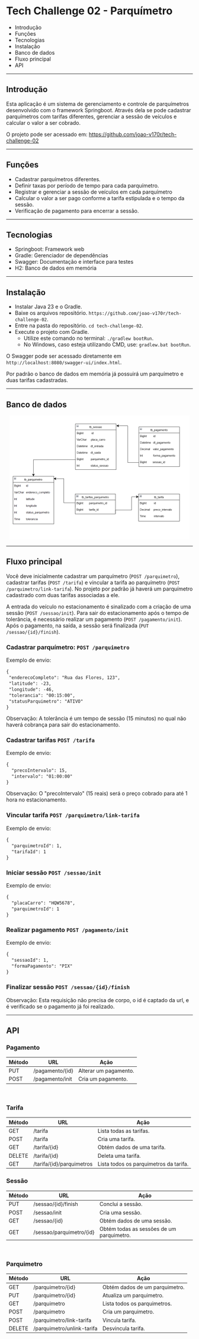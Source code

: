 # Tech Challenge 02 - Parquímetro

- Introdução
- Funções
- Tecnologias
- Instalação
- Banco de dados
- Fluxo principal
- API


***

## Introdução

Esta aplicação é um sistema de gerenciamento e controle de parquímetros desenvolvido com o framework Springboot. Através dela se pode cadastrar parquímetros com tarifas diferentes, gerenciar a sessão de veículos e calcular o valor a ser cobrado. 

O projeto pode ser acessado em: https://github.com/joao-v170r/tech-challenge-02

***

## Funções

* Cadastrar parquímetros diferentes.
* Definir taxas por período de tempo para cada parquímetro. 
* Registrar e gerenciar a sessão de veículos em cada parquímetro
* Calcular o valor a ser pago conforme a tarifa estipulada e o tempo da sessão.
* Verificação de pagamento para encerrar a sessão.

***

## Tecnologias

* Springboot: Framework web
* Gradle: Gerenciador de dependências
* Swagger: Documentação e interface para testes
* H2: Banco de dados em memória

***

## Instalação

* Instalar Java 23 e o Gradle. 
* Baixe os arquivos repositório. `https://github.com/joao-v170r/tech-challenge-02`.
* Entre na pasta do repositório. `cd tech-challenge-02`.
* Execute o projeto com Gradle.
  * Utilize este comando no terminal: `./gradlew bootRun`.
  * No Windows, caso esteja utilizando CMD, use: `gradlew.bat bootRun`.
 
O Swagger pode ser acessado diretamente em `http://localhost:8080/swagger-ui/index.html`. 

Por padrão o banco de dados em memória já possuirá um parquímetro e duas tarifas cadastradas.

***

## Banco de dados


<div align="center">
    <img src="src/main/resources/img/db.png" width="486px" height="334px">
</div>

***

## Fluxo principal

Você deve inicialmente cadastrar um parquímetro (`POST /parquimetro`), cadastrar tarifas (`POST /tarifa`) e vincular a tarifa ao parquímetro (`POST /parquimetro/link-tarifa`). No projeto por padrão já haverá um parquímetro cadastrado com duas tarifas associadas a ele. 

A entrada do veículo no estacionamento é sinalizado com a criação de uma sessão (`POST /sessao/init`). Para sair do estacionamento após o tempo de tolerância, é necessário realizar um pagamento (`POST /pagamento/init`). Após o pagamento, na saída, a sessão será finalizada (`PUT /sessao/{id}/finish`). 

### Cadastrar parquímetro: `POST /parquimetro`
Exemplo de envio:
  ```
{
   "enderecoCompleto": "Rua das Flores, 123",
   "latitude": -23,
   "longitude": -46,
   "tolerancia": "00:15:00",
   "statusParquimetro": "ATIVO"
}
  ```
Observação: A tolerância é um tempo de sessão (15 minutos) no qual não haverá cobrança para sair do estacionamento.

### Cadastrar tarifas  `POST /tarifa`
Exemplo de envio:
```
{
  "precoIntervalo": 15,
  "intervalo": "01:00:00"
}
 ```
Observação: O "precoIntervalo" (15 reais) será o preço cobrado para até 1 hora no estacionamento. 

### Vincular tarifa `POST /parquimetro/link-tarifa`
Exemplo de envio:
```
{
  "parquimetroId": 1,
  "tarifaId": 1
}
 ```

### Iniciar sessão `POST /sessao/init`
Exemplo de envio:
```
{
  "placaCarro": "HQW5678",
  "parquimetroId": 1
}
 ```

### Realizar pagamento `POST /pagamento/init`
Exemplo de envio:
```
{
  "sessaoId": 1,
  "formaPagamento": "PIX"
}
 ```

### Finalizar sessão `POST /sessao/{id}/finish`
Observação: Esta requisição não precisa de corpo, o id é captado da url, e é verificado se o pagamento já foi realizado. 

***

## API


### Pagamento

| Método | URL | Ação |
|-|-|-|
| PUT | /pagamento/{id} | Alterar um pagamento. |
| POST | /pagamento/init | Cria um pagamento. |

<br>

### Tarifa

| Método | URL | Ação |
|-|-|-|
| GET | /tarifa | Lista todas as tarifas. |
| POST | /tarifa | Cria uma tarifa. |
| GET | /tarifa/{id} | Obtém dados de uma tarifa. |
| DELETE | /tarifa/{id} | Deleta uma tarifa. |
| GET | /tarifa/{id}/parquimetros | Lista todos os parquimetros da tarifa. |


### Sessão

| Método | URL | Ação |
|-|-|-|
| PUT | /sessao/{id}/finish | Conclui a sessão. |
| POST | /sessao/init | Cria uma sessão. |
| GET | /sessao/{id} | Obtém dados de uma sessão. |
| GET | /sessao/parquimetro/{id} | Obtém todas as sessões de um parquimetro. |

<br>

### Parquimetro

| Método | URL | Ação |
|-|-|-|
| GET | /parquimetro/{id} | Obtém dados de um parquimetro. |
| PUT | /parquimetro/{id} | Atualiza um parquimetro. |
| GET | /parquimetro | Lista todos os parquimetros. |
| POST | /parquimetro | Cria um parquimetro. |
| POST | /parquimetro/link-tarifa | Vincula tarifa. |
| DELETE | /parquimetro/unlink-tarifa | Desvincula tarifa. |
